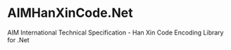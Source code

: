 # AIMHanXinCode.Net
AIM International Technical Specification - Han Xin Code Encoding Library for .Net
